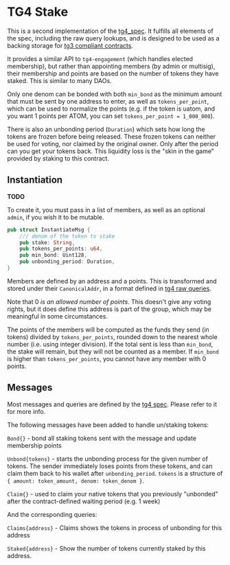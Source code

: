 # TG4 Stake

This is a second implementation of the [tg4_spec](../../packages/tg4/README.md).
It fulfills all elements of the spec, including the raw query lookups,
and is designed to be used as a backing storage for 
[tg3 compliant contracts](https://github.com/confio/poe-contracts/tree/main/packages/tg3/README.md).

It provides a similar API to `tg4-engagement` (which handles elected membership),
but rather than appointing members (by admin or multisig), their
membership and points are based on the number of tokens they have staked.
This is similar to many DAOs.

Only one denom can be bonded with both `min_bond` as the minimum amount
that must be sent by one address to enter, as well as `tokens_per_point`,
which can be used to normalize the points (e.g. if the token is uatom,
and you want 1 points per ATOM, you can set `tokens_per_point = 1_000_000`).

There is also an unbonding period (`Duration`) which sets how long the
tokens are frozen before being released. These frozen tokens can neither
be used for voting, nor claimed by the original owner. Only after the period
can you get your tokens back. This liquidity loss is the "skin in the game"
provided by staking to this contract.

## Instantiation

**TODO**

To create it, you must pass in a list of members, as well as an optional
`admin`, if you wish it to be mutable.

```rust
pub struct InstantiateMsg {
    /// denom of the token to stake
    pub stake: String,
    pub tokens_per_points: u64,
    pub min_bond: Uint128,
    pub unbonding_period: Duration,
}
```

Members are defined by an address and a points. This is transformed
and stored under their `CanonicalAddr`, in a format defined in
[tg4 raw queries](../../packages/tg4/README.md#raw).

Note that 0 *is an allowed number of points*. This doesn't give any voting rights, 
but it does define this address is part of the group, which may be
meaningful in some circumstances.

The points of the members will be computed as the funds they send 
(in tokens) divided by `tokens_per_points`, rounded down to the nearest
whole number (i.e. using integer division). If the total sent is less than
`min_bond`, the stake will remain, but they will not be counted as a
member. If `min_bond` is higher than `tokens_per_points`, you cannot
have any member with 0 points.

## Messages

Most messages and queries are defined by the 
[tg4 spec](../../packages/tg4/README.md). Please refer to it for more info.

The following messages have been added to handle un/staking tokens:

`Bond{}` - bond all staking tokens sent with the message and update membership points

`Unbond{tokens}` - starts the unbonding process for the given number 
  of tokens. The sender immediately loses points from these tokens,
  and can claim them back to his wallet after `unbonding_period`. `tokens`
  is a structure of `{ amount: token_amount, denom: token_denom }`.

`Claim{}` -  used to claim your native tokens that you previously "unbonded"
after the contract-defined waiting period (e.g. 1 week)

And the corresponding queries:

`Claims{address}` - Claims shows the tokens in process of unbonding
    for this address

`Staked{address}` - Show the number of tokens currently staked by this address.
